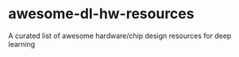 # awesome-dl-hw-resources
A curated list of awesome hardware/chip design resources for deep learning
